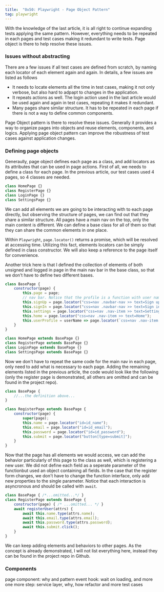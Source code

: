```yaml
---
title:  "0x50: Playwright - Page Object Pattern"
tag: playwright
---
```


With the knowledge of the last article, it is all right to continue expanding tests applying the same pattern. However, everything needs to be repeated in each pages and test cases making it redundant to write tests. Page object is there to help resolve these issues.


### Issues without abstracting

There are a few issues if all test cases are defined from scratch, by naming each locator of each element again and again. In details, a few issues are listed as follows

- It needs to locate elements all the time in test cases, making it not only verbose, but also hard to adpapt to changes in the application. 
- It repeats actions as well. The login action used in the last article would be used again and again in test cases, repeating it makes it redundant.
- Many pages share similar structure. It has to be repeated in each page if there is not a way to define common components.

Page Object pattern is there to resolve these issues. Generally it provides a way to organize pages into objects and reuse elements, components, and logics. Applying page object pattern can improve the robustness of test cases against application changes.

### Defining page objects
Generaully, page object defines each page as a class, and add locators as its attributes that can be used in page actions. First of all, we needs to define a class for each page. In the previous article, our test cases used 4 pages, so 4 classes are needed.

```javascript
class HomePage {}
class RegisterPage {}
class LoginPage {}
class SettingsPage {}
```

We can add all elements we are going to be interacting with to each page directly, but observing the structure of pages, we can find out that they share a similar structure. All pages have a main nav on the top, only the main content is different. We can define a base class for all of them so that they can share the common elements in one place.

Within `Playwright`, `page.locator()` returns a promise, which will be resolved at accessing time. Utilizing this fact, elements locators can be simply defined in class constructor. We will also keep a reference to the page itself for convenience.

Another trick here is that I defined the collection of elements of both unsigned and logged in page in the main nav bar in the base class, so that we don't have to define two different bases.


```javascript
class BasePage {
    constructor(page) {
        this.page = page;
        // nav bar. Notice that the profile is a function with user name as argument
        this.signUp = page.locator("css=nav .navbar-nav >> text=Sign up");
        this.signIn = page.locator("css=nav .navbar-nav >> text=Sign in");
        this.settings = page.locator("css=nav .nav-item >> text=Settings");
        this.home = page.locator("css=nav .nav-item >> text=Home");
        this.userProfile = userName => page.locator(`css=nav .nav-item >> text=${userName}`);
    }
}

class HomePage extends BasePage {}
class RegisterPage extends BasePage {}
class LoginPage extends BasePage {}
class SettingsPage extends BasePage {}

```

Now we don't have to repeat the same code for the main nav in each page, only need to add what is necessary to each page. Adding the remaining elements listed in the previous article, the code would look like the following (only the register page is demonstrated, all others are omitted and can be found in the project repo).

```javascript
class BasePage { 
    //...the definition above...
}

class RegisterPage extends BasePage {
    constructor(page) {
        super(page);
        this.name = page.locator("id=id_name");
        this.email = page.locator("id=id_email");
        this.password = page.locator("id=id_password");
        this.submit = page.locator("button[type=submit]");
    }
}
```

Now that the page has all elements we would access, we can add the behavior particularly of this page to the class as well, which is registering a new user. We did not define each field as a seperate parameter of the functionbut used an object containing all fields. In the case that the register form changes, we don't have to change the function interface, only add new properties to the single parameter. Notice that each interaction is asyncronous and should be called with `await`.

```javascript
class BasePage { /*...omitted...*/ }
class RegisterPage extends BasePage {
    constructor(page) { /* ...omitted... */ }
    await registerUser(attrs) {
        await this.name.type(attrs.name);
        await this.email.type(attrs.email);
        await this.password.type(attrs.password);
        await this.submit.click();
    }
}
```

We can keep adding elements and behaviors to other pages. As the concept is already demonstrated, I will not list everything here, instead they can be found in the project repo in Github.


### Components

page component: why and pattern
event hook: wait on loading, and more
one more step: service layer, why, how
refactor and more test cases